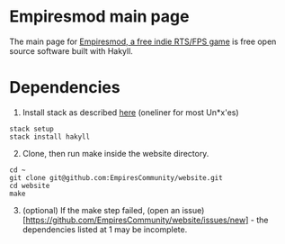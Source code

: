 # Empiresmod main page

The main page for [Empiresmod, a free indie RTS/FPS game](empiresmod.com) is free open source software built with Hakyll.

# Dependencies

1) Install stack as described [here](https://docs.haskellstack.org/en/stable/README/) (oneliner for most Un*x'es)

```
stack setup
stack install hakyll
```

2) Clone, then run make inside the website directory.

```
cd ~
git clone git@github.com:EmpiresCommunity/website.git
cd website
make
```

3) (optional) If the make step failed, (open an issue)[https://github.com/EmpiresCommunity/website/issues/new] - the dependencies listed at 1 may be incomplete.
